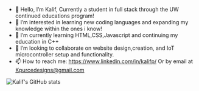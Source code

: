 - 👋 Hello, I’m Kalif, Currently a student in full stack through the UW continued educations program!
- 👀 I’m interested in learning new coding languages and expanding my knowledge within the ones i know!
- 🌱 I’m currently learning HTML,CSS,Javascript and continuing my education in C++
- 💞️ I’m looking to collaborate on website design,creation, and IoT microcontroller setup and functionality.
- 📫 How to reach me: https://www.linkedin.com/in/kalifp/  Or by email at Kpurcedesigns@gmail.com

<!---
Unconditionallove47/Unconditionallove47 is a ✨ special ✨ repository because its `README.md` (this file) appears on your GitHub profile.
You can click the Preview link to take a look at your changes.
--->
![Kalif's GitHub stats](https://github-readme-stats.vercel.app/api?username=Unconditionallove47&theme=nightowl&show_icons=true)
